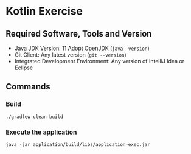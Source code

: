 # Kotlin Exercise

## Required Software, Tools and Version
* Java JDK Version: 11 Adopt OpenJDK (`java -version`)
* Git Client: Any latest version (`git --version`)
* Integrated Development Environment: Any version of IntelliJ Idea or Eclipse

## Commands

### Build

    ./gradlew clean build
    
### Execute the application

    java -jar application/build/libs/application-exec.jar
